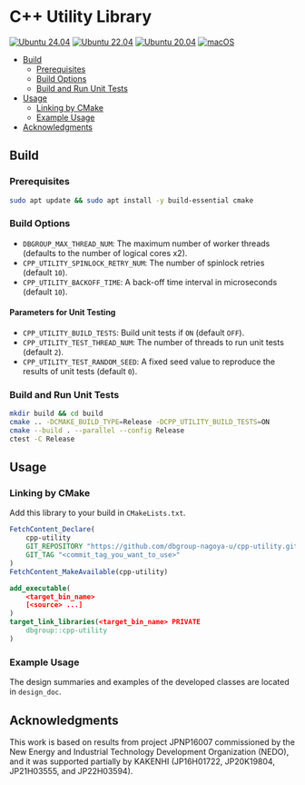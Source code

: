 # C++ Utility Library

[![Ubuntu 24.04](https://github.com/dbgroup-nagoya-u/cpp-utility/actions/workflows/ubuntu_24.yaml/badge.svg)](https://github.com/dbgroup-nagoya-u/cpp-utility/actions/workflows/ubuntu_24.yaml) [![Ubuntu 22.04](https://github.com/dbgroup-nagoya-u/cpp-utility/actions/workflows/ubuntu_22.yaml/badge.svg)](https://github.com/dbgroup-nagoya-u/cpp-utility/actions/workflows/ubuntu_22.yaml) [![Ubuntu 20.04](https://github.com/dbgroup-nagoya-u/cpp-utility/actions/workflows/ubuntu_20.yaml/badge.svg)](https://github.com/dbgroup-nagoya-u/cpp-utility/actions/workflows/ubuntu_20.yaml) [![macOS](https://github.com/dbgroup-nagoya-u/cpp-utility/actions/workflows/mac.yaml/badge.svg)](https://github.com/dbgroup-nagoya-u/cpp-utility/actions/workflows/mac.yaml)

- [Build](#build)
    - [Prerequisites](#prerequisites)
    - [Build Options](#build-options)
    - [Build and Run Unit Tests](#build-and-run-unit-tests)
- [Usage](#usage)
    - [Linking by CMake](#linking-by-cmake)
    - [Example Usage](#example-usage)
- [Acknowledgments](#acknowledgments)

## Build

### Prerequisites

```bash
sudo apt update && sudo apt install -y build-essential cmake
```

### Build Options

- `DBGROUP_MAX_THREAD_NUM`: The maximum number of worker threads (defaults to the number of logical cores x2).
- `CPP_UTILITY_SPINLOCK_RETRY_NUM`: The number of spinlock retries (default `10`).
- `CPP_UTILITY_BACKOFF_TIME`: A back-off time interval in microseconds (default `10`).

#### Parameters for Unit Testing

- `CPP_UTILITY_BUILD_TESTS`: Build unit tests if `ON` (default `OFF`).
- `CPP_UTILITY_TEST_THREAD_NUM`: The number of threads to run unit tests (default `2`).
- `CPP_UTILITY_TEST_RANDOM_SEED`: A fixed seed value to reproduce the results of unit tests (default `0`).

### Build and Run Unit Tests

```bash
mkdir build && cd build
cmake .. -DCMAKE_BUILD_TYPE=Release -DCPP_UTILITY_BUILD_TESTS=ON
cmake --build . --parallel --config Release
ctest -C Release
```

## Usage

### Linking by CMake

Add this library to your build in `CMakeLists.txt`.

```cmake
FetchContent_Declare(
    cpp-utility
    GIT_REPOSITORY "https://github.com/dbgroup-nagoya-u/cpp-utility.git"
    GIT_TAG "<commit_tag_you_want_to_use>"
)
FetchContent_MakeAvailable(cpp-utility)

add_executable(
    <target_bin_name>
    [<source> ...]
)
target_link_libraries(<target_bin_name> PRIVATE
    dbgroup::cpp-utility
)
```

### Example Usage

The design summaries and examples of the developed classes are located in `design_doc`.

## Acknowledgments

This work is based on results from project JPNP16007 commissioned by the New Energy and Industrial Technology Development Organization (NEDO), and it was supported partially by KAKENHI (JP16H01722, JP20K19804, JP21H03555, and JP22H03594).
